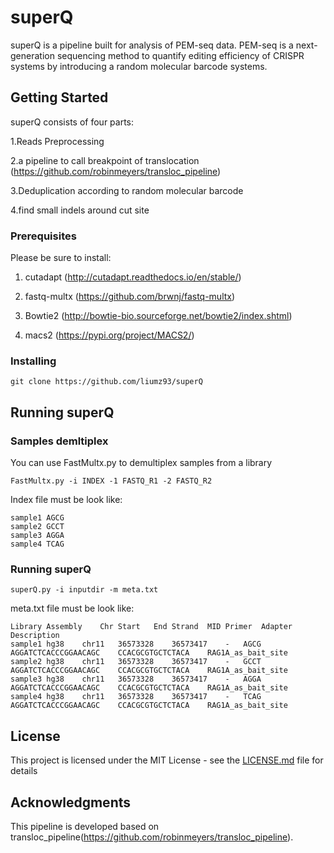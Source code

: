 # superQ

superQ is a pipeline built for analysis  of PEM-seq data. PEM-seq is a next-generation sequencing method to quantify editing efficiency of CRISPR systems by introducing a random molecular barcode systems.

## Getting Started

superQ consists of four parts:

1.Reads Preprocessing

2.a pipeline to call breakpoint of translocation (https://github.com/robinmeyers/transloc_pipeline)

3.Deduplication according to random molecular barcode

4.find small indels around cut site

### Prerequisites

Please be sure to install: 

1. cutadapt (http://cutadapt.readthedocs.io/en/stable/)

2. fastq-multx (https://github.com/brwnj/fastq-multx)

3. Bowtie2 (http://bowtie-bio.sourceforge.net/bowtie2/index.shtml)

4. macs2 (https://pypi.org/project/MACS2/)

### Installing

```
git clone https://github.com/liumz93/superQ 
```


## Running superQ

### Samples demltiplex
You can use FastMultx.py to demultiplex samples from a library

```
FastMultx.py -i INDEX -1 FASTQ_R1 -2 FASTQ_R2
```

Index file must be look like:

```
sample1	AGCG
sample2	GCCT
sample3	AGGA
sample4	TCAG
```
### Running superQ

```
superQ.py -i inputdir -m meta.txt
```
meta.txt file must be look like:

```
Library	Assembly	Chr	Start	End	Strand	MID	Primer	Adapter	Description
sample1	hg38	chr11	36573328	36573417	-	AGCG	AGGATCTCACCCGGAACAGC	CCACGCGTGCTCTACA	RAG1A_as_bait_site
sample2	hg38	chr11	36573328	36573417	-	GCCT	AGGATCTCACCCGGAACAGC	CCACGCGTGCTCTACA	RAG1A_as_bait_site
sample3	hg38	chr11	36573328	36573417	-	AGGA	AGGATCTCACCCGGAACAGC	CCACGCGTGCTCTACA	RAG1A_as_bait_site
sample4	hg38	chr11	36573328	36573417	-	TCAG	AGGATCTCACCCGGAACAGC	CCACGCGTGCTCTACA	RAG1A_as_bait_site
```


## License

This project is licensed under the MIT License - see the [LICENSE.md](LICENSE.md) file for details

## Acknowledgments

This pipeline is developed based on transloc\_pipeline(https://github.com/robinmeyers/transloc_pipeline).